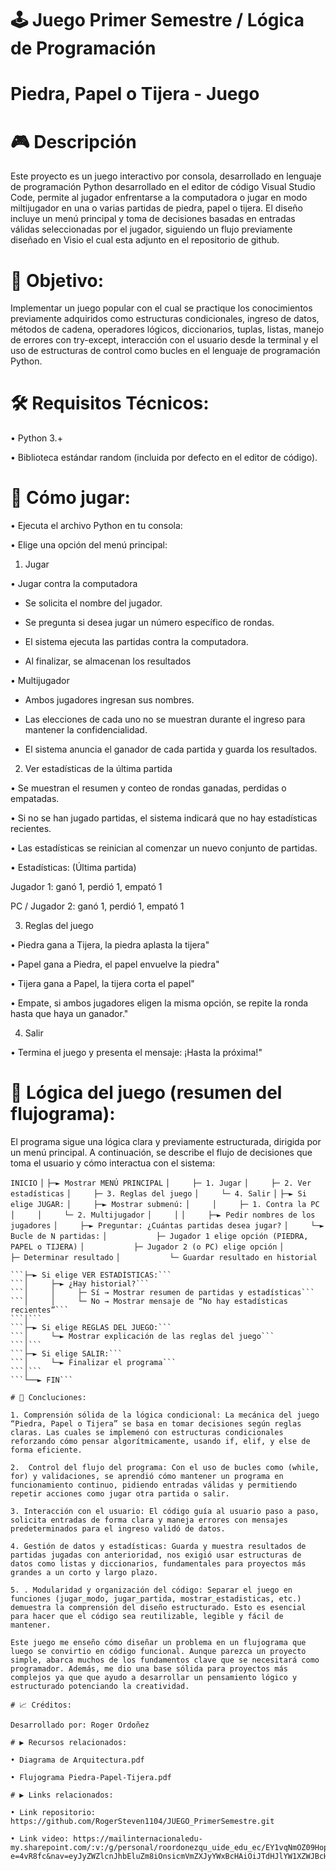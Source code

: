 # 🕹️ Juego Primer Semestre / Lógica de Programación

# Piedra, Papel o Tijera - Juego 

# 🎮 Descripción

Este proyecto es un juego interactivo por consola, desarrollado en lenguaje de programación Python desarrollado en el editor de código Visual Studio Code, permite al jugador enfrentarse a la computadora o jugar en modo miltijugador en una o varias partidas de piedra, papel o tijera. El diseño incluye un menú principal y toma de decisiones basadas en entradas válidas seleccionadas por el jugador, siguiendo un flujo previamente diseñado en Visio el cual esta adjunto en el repositorio de github. 

# 📌 Objetivo:

Implementar un juego popular con el cual se practique los conocimientos previamente adquiridos como estructuras condicionales, ingreso de datos, métodos de cadena, operadores lógicos, diccionarios, tuplas, listas, manejo de errores con try-except, interacción con el usuario desde la terminal y el uso de estructuras de control como bucles en el lenguaje de programación Python.

# 🛠️ Requisitos Técnicos:

• Python 3.+

• Biblioteca estándar random (incluida por defecto en el editor de código).

# 📂 Cómo jugar:

• Ejecuta el archivo Python en tu consola:

• Elige una opción del menú principal:

1. Jugar

• Jugar contra la computadora

- Se solicita el nombre del jugador.

- Se pregunta si desea jugar un número específico de rondas.

- El sistema ejecuta las partidas contra la computadora.

- Al finalizar, se almacenan los resultados

• Multijugador

- Ambos jugadores ingresan sus nombres.

- Las elecciones de cada uno no se muestran durante el ingreso para mantener la confidencialidad.

- El sistema anuncia el ganador de cada partida y guarda los resultados.

2. Ver estadísticas de la última partida

• Se muestran el resumen y conteo de rondas ganadas, perdidas o empatadas.

• Si no se han jugado partidas, el sistema indicará que no hay estadísticas recientes.

• Las estadísticas se reinician al comenzar un nuevo conjunto de partidas.

• Estadísticas: (Última partida)

Jugador 1: ganó 1, perdió 1, empató 1

PC / Jugador 2: ganó 1, perdió 1, empató 1

3. Reglas del juego

• Piedra gana a Tijera, la piedra aplasta la tijera"

• Papel gana a Piedra, el papel envuelve la piedra"

• Tijera gana a Papel, la tijera corta el papel"

• Empate, si ambos jugadores eligen la misma opción, se repite la ronda hasta que haya un ganador."

4. Salir

• Termina el juego y presenta el mensaje: ¡Hasta la próxima!"

# 📜 Lógica del juego (resumen del flujograma):

El programa sigue una lógica clara y previamente estructurada, dirigida por un menú principal. A continuación, se describe el flujo de decisiones que toma el usuario y cómo interactua con el sistema:

```INICIO```
```│```
```├─► Mostrar MENÚ PRINCIPAL```
```│     ├─ 1. Jugar```
```│     ├─ 2. Ver estadísticas```
```│     ├─ 3. Reglas del juego```
```│     └─ 4. Salir```
```│```
```├─► Si elige JUGAR:```
```│     ├─► Mostrar submenú:```
```│     │     ├─ 1. Contra la PC```
```│     │     └─ 2. Multijugador```
```│     │```
```│     ├─► Pedir nombres de los jugadores```
```│     ├─► Preguntar: ¿Cuántas partidas desea jugar?```
```│     └─► Bucle de N partidas:```
```│           ├─ Jugador 1 elige opción (PIEDRA, PAPEL o TIJERA)```
```│           ├─ Jugador 2 (o PC) elige opción```
```│           ├─ Determinar resultado```
```│           └─ Guardar resultado en historial```
```│
```├─► Si elige VER ESTADÍSTICAS:```
```│     ├─► ¿Hay historial?```
```│     │     ├─ Sí → Mostrar resumen de partidas y estadísticas```
```│     │     └─ No → Mostrar mensaje de “No hay estadísticas recientes”```
```│```
```├─► Si elige REGLAS DEL JUEGO:```
```│     └─► Mostrar explicación de las reglas del juego```
```│```
```├─► Si elige SALIR:```
```│     └─► Finalizar el programa```
```│```
```└──► FIN```

# 🧠 Concluciones: 

1. Comprensión sólida de la lógica condicional: La mecánica del juego “Piedra, Papel o Tijera” se basa en tomar decisiones según reglas claras. Las cuales se implemenó con estructuras condicionales reforzando cómo pensar algorítmicamente, usando if, elif, y else de forma eficiente.

2.  Control del flujo del programa: Con el uso de bucles como (while, for) y validaciones, se aprendió cómo mantener un programa en funcionamiento continuo, pidiendo entradas válidas y permitiendo repetir acciones como jugar otra partida o salir.

3. Interacción con el usuario: El código guía al usuario paso a paso, solicita entradas de forma clara y maneja errores con mensajes predeterminados para el ingreso validó de datos. 

4. Gestión de datos y estadísticas: Guarda y muestra resultados de partidas jugadas con anterioridad, nos exigió usar estructuras de datos como listas y diccionarios, fundamentales para proyectos más grandes a un corto y largo plazo. 

5. . Modularidad y organización del código: Separar el juego en funciones (jugar_modo, jugar_partida, mostrar_estadisticas, etc.) demuestra la comprensión del diseño estructurado. Esto es esencial para hacer que el código sea reutilizable, legible y fácil de mantener.

Este juego me enseño cómo diseñar un problema en un flujograma que luego se convirtio en código funcional. Aunque parezca un proyecto simple, abarca muchos de los fundamentos clave que se necesitará como programador. Además, me dio una base sólida para proyectos más complejos ya que que ayudo a desarrollar un pensamiento lógico y estructurado potenciando la creatividad. 

# 📈 Créditos:

Desarrollado por: Roger Ordoñez

# ▶️ Recursos relacionados:

• Diagrama de Arquitectura.pdf

• Flujograma Piedra-Papel-Tijera.pdf

# ▶️ Links relacionados:

• Link repositorio: https://github.com/RogerSteven1104/JUEGO_PrimerSemestre.git

• Link video: https://mailinternacionaledu-my.sharepoint.com/:v:/g/personal/roordonezqu_uide_edu_ec/EY1vqNmOZ09HopyTdqMVDmIBbKCUrJZBRohgLZGH4mFe4g?e=4vR8fc&nav=eyJyZWZlcnJhbEluZm8iOnsicmVmZXJyYWxBcHAiOiJTdHJlYW1XZWJBcHAiLCJyZWZlcnJhbFZpZXciOiJTaGFyZURpYWxvZy1MaW5rIiwicmVmZXJyYWxBcHBQbGF0Zm9ybSI6IldlYiIsInJlZmVycmFsTW9kZSI6InZpZXcifX0%3D 

